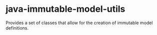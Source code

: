 # java-immutable-model-utils
Provides a set of classes that allow for the creation of immutable model definitions.
